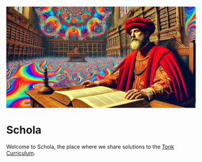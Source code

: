 ![Schola Cover](schola-cover.png)

# Schola

Welcome to Schola, the place where we share solutions to the
[Tonk Curriculum](https://www.notion.so/tonk/Technical-Tonk-Curriculum-67b1e92fd9d24218be2429bf1e4028af?pvs=4).

